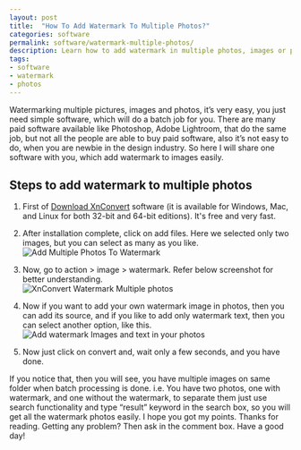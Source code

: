 ```yaml
---
layout: post
title:  "How To Add Watermark To Multiple Photos?"
categories: software
permalink: software/watermark-multiple-photos/
description: Learn how to add watermark in multiple photos, images or picture with free batch software.
tags: 
- software
- watermark
- photos
---
```


Watermarking multiple pictures, images and photos, it’s very easy, you just need simple software, which will do a batch job for you. There are many paid software available like Photoshop, Adobe Lightroom, that do the same job, but not all the people are able to buy paid software, also it’s not easy to do, when you are newbie in the design industry. So here I will share one software with you, which add watermark to images easily.

## Steps to add watermark to multiple photos ##

1. First of <a href="http://www.xnview.com/en/xnconvert/" rel="nofollow" target="_blank">Download XnConvert</a> software (it is available for Windows, Mac, and Linux for both 32-bit and 64-bit editions). It's free and very fast.

2. After installation complete, click on add files. Here we selected only two images, but you can select as many as you like.<br/><img alt="Add Multiple Photos To Watermark" src="{{ site.imgurl }}/Add-Multiple-Photos-To-Watermark.png" class="img-responsive"  title="Add Multiple Photos To Watermark" />

3. Now, go to action > image > watermark. Refer below screenshot for better understanding.<br/><img alt="XnConvert Watermark Multiple photos" src="{{ site.imgurl }}/XnConvert-Watermark-Multiple-photos.png" class="img-responsive" title="XnConvert Watermark Multiple photos" />

4. Now if you want to add your own watermark image in photos, then you can add its source, and if you like to add only watermark text, then you can select another option, like this.  <br/><img alt="Add watermark Images and text in your photos" src="{{ site.imgurl }}/Add-watermark-Images-and-text-in-your-photos.png" class="img-responsive"  title="Add watermark Images and text in your photos" />

5. Now just click on convert and, wait only a few seconds, and you have done. 

If you notice that, then you will see, you have multiple images on same folder when batch processing is done. i.e. You have two photos, one with watermark, and one without the watermark, to separate them just use search functionality and type “result” keyword in the search box, so you will get all the watermark photos easily. I hope you got my points. Thanks for reading. Getting any problem? Then ask in the comment box. Have a good day!